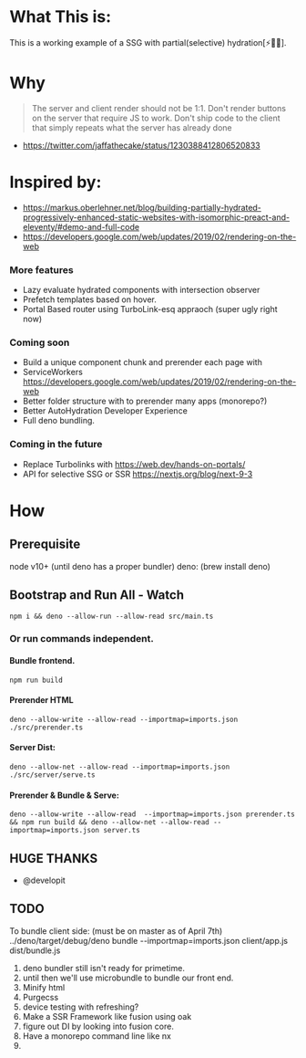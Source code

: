 # What This is:
This is a working example of a SSG with partial(selective) hydration[⚡🧩💦].


# Why

> The server and client render should not be 1:1.
> Don't render buttons on the server that require JS to work.
> Don't ship code to the client that simply repeats what the server has already done
- https://twitter.com/jaffathecake/status/1230388412806520833

# Inspired by:
- https://markus.oberlehner.net/blog/building-partially-hydrated-progressively-enhanced-static-websites-with-isomorphic-preact-and-eleventy/#demo-and-full-code
- https://developers.google.com/web/updates/2019/02/rendering-on-the-web

### More features
- Lazy evaluate hydrated components with intersection observer
- Prefetch templates based on hover.
- Portal Based router using TurboLink-esq appraoch (super ugly right now)


### Coming soon
- Build a unique component chunk and prerender each page with 
- ServiceWorkers https://developers.google.com/web/updates/2019/02/rendering-on-the-web
- Better folder structure with to prerender many apps (monorepo?)
- Better AutoHydration Developer Experience
- Full deno bundling.

### Coming in the future
- Replace Turbolinks with https://web.dev/hands-on-portals/
- API for selective SSG or SSR https://nextjs.org/blog/next-9-3

# How
## Prerequisite
node v10+ (until deno has a proper bundler)
deno: (brew install deno)

## Bootstrap and Run All - Watch
`npm i && deno --allow-run --allow-read src/main.ts`


### Or run commands independent.
#### Bundle frontend.
`npm run build`

#### Prerender HTML
`deno --allow-write --allow-read --importmap=imports.json ./src/prerender.ts`

#### Server Dist:
`deno --allow-net --allow-read --importmap=imports.json ./src/server/serve.ts`

#### Prerender & Bundle  & Serve:
`deno --allow-write --allow-read  --importmap=imports.json prerender.ts && npm run build && deno --allow-net --allow-read --importmap=imports.json server.ts`

## HUGE THANKS
- @developit





## TODO

To bundle client side: (must be on master as of April 7th)
../deno/target/debug/deno bundle --importmap=imports.json client/app.js dist/bundle.js
1. deno bundler still isn't ready for primetime.
2. until then we'll use microbundle to bundle our front end.
3. Minify html
4. Purgecss
5. device testing with refreshing?
6. Make a SSR Framework like fusion using oak
7. figure out DI by looking into fusion core.
8. Have a monorepo command line like nx
9. 

